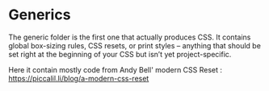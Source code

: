 # Generics

The generic folder is the first one that actually produces CSS. It contains global box-sizing rules, CSS resets, or print styles – anything that should be set right at the beginning of your CSS but isn’t yet project-specific.

Here it contain mostly code from Andy Bell' modern CSS Reset : https://piccalil.li/blog/a-modern-css-reset
